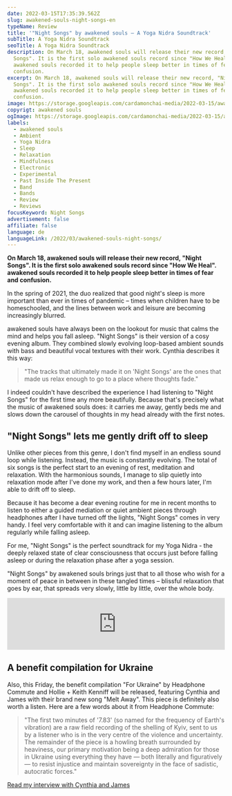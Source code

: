 ```yaml
---
date: 2022-03-15T17:35:39.562Z
slug: awakened-souls-night-songs-en
typeName: Review
title: '"Night Songs" by awakened souls – A Yoga Nidra Soundtrack'
subTitle: A Yoga Nidra Soundtrack
seoTitle: A Yoga Nidra Soundtrack
description: On March 18, awakened souls will release their new record, "Night
  Songs". It is the first solo awakened souls record since "How We Heal".
  awakened souls recorded it to help people sleep better in times of fear and
  confusion.
excerpt: On March 18, awakened souls will release their new record, "Night
  Songs". It is the first solo awakened souls record since "How We Heal".
  awakened souls recorded it to help people sleep better in times of fear and
  confusion.
image: https://storage.googleapis.com/cardamonchai-media/2022-03-15/awakened-souls-night-songs-jpg-imagine-585858_525456_1024_768/640.webp
copyrigt: awakened souls
ogImage: https://storage.googleapis.com/cardamonchai-media/2022-03-15/awakened-souls-night-songs-fb-png-imagine-585858_4f5052_1200_628/640.webp
labels:
  - awakened souls
  - Ambient
  - Yoga Nidra
  - Sleep
  - Relaxation
  - Mindfulness
  - Electronic
  - Experimental
  - Past Inside The Present
  - Band
  - Bands
  - Review
  - Reviews
focusKeyword: Night Songs
advertisement: false
affiliate: false
language: de
languageLink: /2022/03/awakened-souls-night-songs/
---
```

**On March 18, awakened souls will release their new record, "Night Songs". It is the first solo awakened souls record since "How We Heal". awakened souls recorded it to help people sleep better in times of fear and confusion.**

In the spring of 2021, the duo realized that good night's sleep is more important than ever in times of pandemic – times when children have to be homeschooled, and the lines between work and leisure are becoming increasingly blurred.

awakened souls have always been on the lookout for music that calms the mind and helps you fall asleep. "Night Songs" is their version of a cosy evening album. They combined slowly evolving loop-based ambient sounds with bass and beautiful vocal textures with their work. Cynthia describes it this way:

> "The tracks that ultimately made it on 'Night Songs' are the ones that made us relax enough to go to a place where thoughts fade."

I indeed couldn't have described the experience I had listening to "Night Songs" for the first time any more beautifully. Because that's precisely what the music of awakened souls does: it carries me away, gently beds me and slows down the carousel of thoughts in my head already with the first notes.

## "Night Songs" lets me gently drift off to sleep

Unlike other pieces from this genre, I don't find myself in an endless sound loop while listening. Instead, the music is constantly evolving. The total of six songs is the perfect start to an evening of rest, meditation and relaxation. With the harmonious sounds, I manage to slip quietly into relaxation mode after I've done my work, and then a few hours later, I'm able to drift off to sleep.

Because it has become a dear evening routine for me in recent months to listen to either a guided mediation or quiet ambient pieces through headphones after I have turned off the lights, "Night Songs" comes in very handy. I feel very comfortable with it and can imagine listening to the album regularly while falling asleep.

For me, "Night Songs" is the perfect soundtrack for my Yoga Nidra - the deeply relaxed state of clear consciousness that occurs just before falling asleep or during the relaxation phase after a yoga session.

"Night Songs" by awakened souls brings just that to all those who wish for a moment of peace in between in these tangled times – blissful relaxation that goes by ear, that spreads very slowly, little by little, over the whole body.

<iframe style="border: 0; width: 100%; height: 120px;" src="https://bandcamp.com/EmbeddedPlayer/album=1601913513/size=large/bgcol=ffffff/linkcol=5c9b72/tracklist=false/artwork=small/transparent=true/" seamless><a href="https://pitp.bandcamp.com/album/night-songs">Night Songs by awakened souls</a></iframe>

## A benefit compilation for Ukraine

Also, this Friday, the benefit compilation "For Ukraine" by Headphone Commute and Hollie + Keith Kenniff will be released, featuring Cynthia and James with their brand new song "Melt Away". This piece is definitely also worth a listen. Here are a few words about it from Headphone Commute:

> "The first two minutes of '7.83' (so named for the frequency of Earth's vibration) are a raw field recording of the shelling of Kyiv, sent to us by a listener who is in the very centre of the violence and uncertainty. The remainder of the piece is a howling breath surrounded by heaviness, our primary motivation being a deep admiration for those in Ukraine using everything they have — both literally and figuratively — to resist injustice and maintain sovereignty in the face of sadistic, autocratic forces."

[Read my interview with Cynthia and James](/2021/10/awakened-souls-en/)